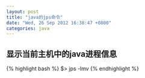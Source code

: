 ```yaml
---
layout: post
title: "java的jps命令"
date: "Wed, 26 Sep 2012 16:38:47 +0800"
categories: java
---
```


显示当前主机中的java进程信息
-----

{% highlight bash %}
$> jps -lmv
{% endhighlight %}
